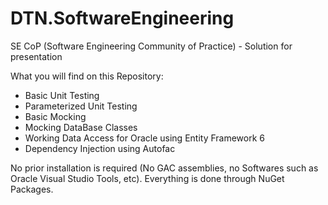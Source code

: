 # DTN.SoftwareEngineering
SE CoP (Software Engineering Community of Practice) - Solution for presentation

What you will find on this Repository:
* Basic Unit Testing
* Parameterized Unit Testing
* Basic Mocking
* Mocking DataBase Classes 
* Working Data Access for Oracle using Entity Framework 6
* Dependency Injection using Autofac

No prior installation is required (No GAC assemblies, no Softwares such as Oracle Visual Studio Tools, etc).
Everything is done through NuGet Packages.